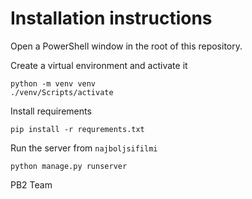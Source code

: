 # Installation instructions

Open a PowerShell window in the root of this repository.

Create a virtual environment and activate it
```
python -m venv venv
./venv/Scripts/activate
```
Install requirements
```
pip install -r requrements.txt
```
Run the server from `najboljsifilmi`
```
python manage.py runserver
```

PB2 Team
